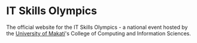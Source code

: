 # IT Skills Olympics

The official website for the IT Skills Olympics - a national event hosted by
the [University of Makati](https://www.umak.edu.ph/)'s College of Computing and Information Sciences.
